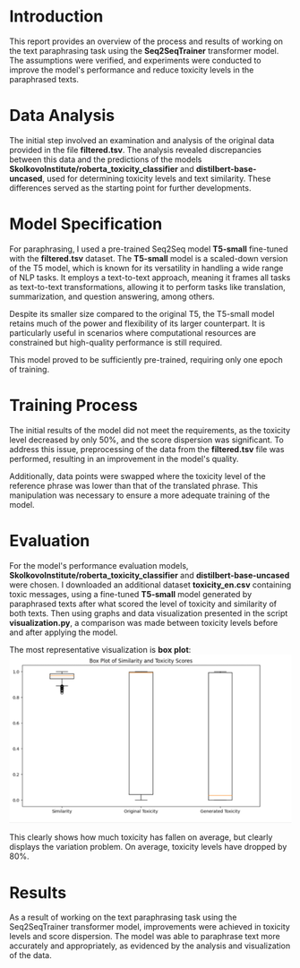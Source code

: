 # Introduction
This report provides an overview of the process and results of working on the text paraphrasing task using the **Seq2SeqTrainer** transformer model. The assumptions were verified, and experiments were conducted to improve the model's performance and reduce toxicity levels in the paraphrased texts.

# Data Analysis
The initial step involved an examination and analysis of the original data provided in the file **filtered.tsv**. 
The analysis revealed discrepancies between this data and the predictions of the models **SkolkovoInstitute/roberta_toxicity_classifier** and **distilbert-base-uncased**, used for determining toxicity levels and text similarity. 
These differences served as the starting point for further developments.

# Model Specification
For paraphrasing, I used a pre-trained Seq2Seq model **T5-small** fine-tuned with the **filtered.tsv** dataset.
The **T5-small** model is a scaled-down version of the T5 model, which is known for its versatility in handling a wide range of NLP tasks. 
It employs a text-to-text approach, meaning it frames all tasks as text-to-text transformations, allowing it to perform tasks like translation, summarization, and question answering, among others.

Despite its smaller size compared to the original T5, the T5-small model retains much of the power and flexibility of its larger counterpart. 
It is particularly useful in scenarios where computational resources are constrained but high-quality performance is still required.

This model proved to be sufficiently pre-trained, requiring only one epoch of training.

# Training Process
The initial results of the model did not meet the requirements, as the toxicity level decreased by only 50%, and the score dispersion was significant. 
To address this issue, preprocessing of the data from the **filtered.tsv** file was performed, resulting in an improvement in the model's quality.

Additionally, data points were swapped where the toxicity level of the reference phrase was lower than that of the translated phrase. 
This manipulation was necessary to ensure a more adequate training of the model.

# Evaluation
For the model's performance evaluation models, **SkolkovoInstitute/roberta_toxicity_classifier** and **distilbert-base-uncased** were chosen.
I downloaded an additional dataset **toxicity_en.csv** containing toxic messages, using a fine-tuned **T5-small** model generated by paraphrased texts after what scored the level of toxicity and similarity of both texts. 
Then using graphs and data visualization presented in the script **visualization.py**, a comparison was made between toxicity levels before and after applying the model.

The most representative visualization is **box plot**:
![alt text](https://github.com/KHiMAeRA05/PMLDL_Text_Detoxification/blob/main/reports/figures/box-plot.jpg)

This clearly shows how much toxicity has fallen on average, but clearly displays the variation problem.
On average, toxicity levels have dropped by 80%.
# Results
As a result of working on the text paraphrasing task using the Seq2SeqTrainer transformer model, improvements were achieved in toxicity levels and score dispersion. 
The model was able to paraphrase text more accurately and appropriately, as evidenced by the analysis and visualization of the data.
